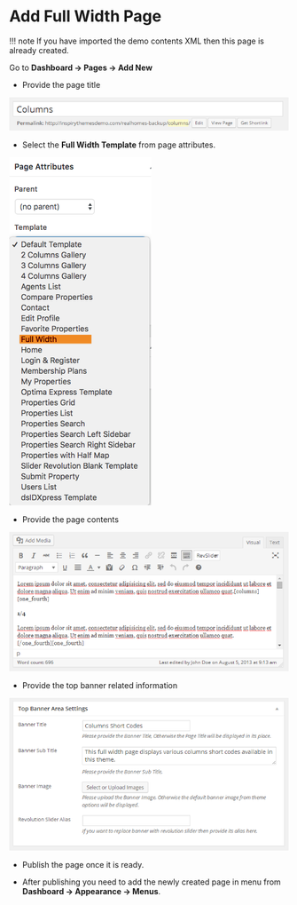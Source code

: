 # Add Full Width Page

!!! note
    If you have imported the demo contents XML then this page is already created.

Go to **Dashboard → Pages → Add New**

- Provide the page title

![Add Full Width Page](images/create-pages/add-full-width-page.png)

- Select the **Full Width Template** from page attributes. 

![Full Width Template](images/create-pages/full-width-template.png)

- Provide the page contents 

![Full Width Content](images/create-pages/full-width-content.png)

- Provide the top banner related information 

![Full Width Banner Area Settings](images/create-pages/full-width-banner-settings.png)

- Publish the page once it is ready.

- After publishing you need to add the newly created page in menu from **Dashboard → Appearance → Menus**.